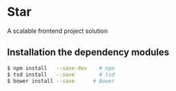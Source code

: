 # Star
A scalable frontend project solution

## Installation the dependency modules

```bash
$ npm install   --save-dev    # npm
$ tsd install   --save        # tsd
$ bower install --save      # Bower
```
